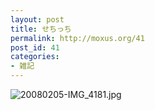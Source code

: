 ```yaml
---
layout: post
title: せちっち
permalink: http://moxus.org/41
post_id: 41
categories: 
- 雑記
---
```


![20080205-IMG_4181.jpg](/images/20080205-IMG_4181.jpg)